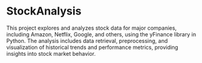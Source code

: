 # StockAnalysis
This project explores and analyzes stock data for major companies, including Amazon, Netflix, Google, and others, using the yFinance library in Python. The analysis includes data retrieval, preprocessing, and visualization of historical trends and performance metrics, providing insights into stock market behavior.
